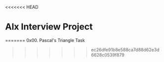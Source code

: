 <<<<<<< HEAD
# Alx Interview Project
=======
0x00. Pascal's Triangle Task
>>>>>>> ec26dfe91b8e588ca7d88d62e3d6628c0539f879
